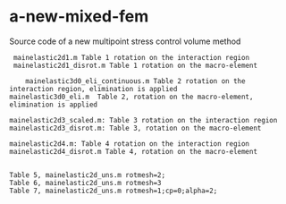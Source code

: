 # a-new-mixed-fem
Source code of a new  multipoint stress control volume method

	 mainelastic2d1.m Table 1 rotation on the interaction region
	 mainelastic2d1_disrot.m Table 1 rotation on the macro-element
	 
	 	mainelastic3d0_eli_continuous.m Table 2 rotation on the interaction region, elimination is applied
	mainelastic3d0_eli.m  Table 2, rotation on the macro-element, elimination is applied

	mainelastic2d3_scaled.m: Table 3 rotation on the interaction region
	mainelastic2d3_disrot.m: Table 3, rotation on the macro-element
	
	mainelastic2d4.m: Table 4 rotation on the interaction region
	mainelastic2d4_disrot.m Table 4, rotation on the macro-element
	
	
	Table 5, mainelastic2d_uns.m rotmesh=2;
    Table 6, mainelastic2d_uns.m rotmesh=3
    Table 7, mainelastic2d_uns.m rotmesh=1;cp=0;alpha=2;
